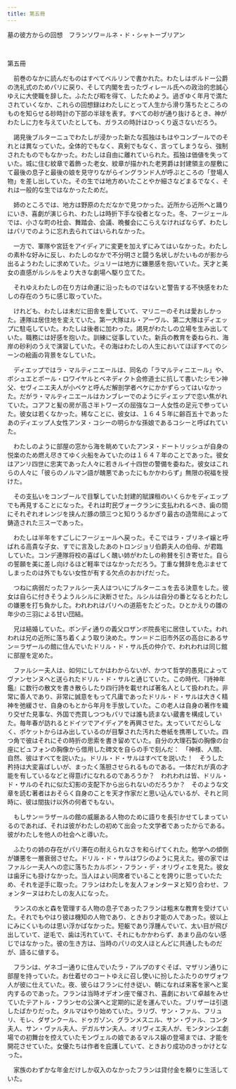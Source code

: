 ```yaml
---
title: 第五冊
---
```


<p class="top">墓の彼方からの回想　フランソワ＝ルネ・ド・シャトーブリアン</p>
&nbsp;

<p class="sec">第五冊</p>

[]()

　前巻[](#第四冊)のなかに読んだものはすべてベルリンで書かれた。わたしはボルドー公爵の洗礼式のためパリに戻り、そして内閣を去ったヴィレール氏への政治的忠誠心ゆえに大使職を辞した。ふたたび暇を得て、したためよう。過ぎゆく年月で満たされていくなか、これらの回想録はわたしにとって人生から滑り落ちたところのもの[](#埃)を知らせる砂時計の下部の半球を表す。すべての砂が通り抜けるとき、神がわたしに力を与えていたとしても、ガラスの時計はひっくり返さないだろう。

　謁見後ブルターニュでわたしが浸かった新たな孤独はもはやコンブールでのそれとは異なっていた。全体的でもなく、真剣でもなく、言ってしまうなら、強制されたものでもなかった。わたしは自由に離れていられた。孤独は価値を失っていた。城に住む紋章で着飾った老女、紋章が描かれた老男爵は封建領主の屋敷にて最後の息子と最後の娘を見守りながらイングランド人が呼ぶところの「登場人物」を差し出していた。その生では地方めいたことやか細さなどまるでなく、それは一般的な生ではなかったためだ。

　姉のところでは、地方は野原のただなかで見つかった。近所から近所へと踊りにいき、喜劇が演じられ、わたしは時折下手な役者となった。冬、フージェールでは、小さな町の社会、舞踏会、会議、晩餐会にこらえなければならず、わたしはパリでのように忘れ去られてはいられなかった。

　一方で、軍隊や宮廷をアイディアに変更を加えずにみてはいなかった。わたしの素朴な好みに反し、わたしのなかで不分明さと闘う名状しがたいものが影から出るようわたしに求めていた。ジュリーは地方に嫌悪感を抱いていた。天才と美女の直感がルシルをより大きな劇場へ駆り立てた。

　それゆえわたしの在り方は命運に沿ったものではないと警告する不快感をわたしの存在のうちに感じ取っていた。

　けれども、わたしは未だに田舎を愛していて、マリニーのそれは愛おしかった。連隊は居住地を変えていた。第一大隊はル・アーヴル、第二大隊はディエップに駐屯していた。わたしは後者に加わった。謁見がわたしの立場を生み出していた。職務には好感を抱いた。訓練に従事していた。新兵の教育を委ねられ、海岸の砂利のうえで演習していた。その海はわたしの人生においてほぼすべてのシーンの絵画の背景をなしていた。

　ディエップではラ・マルティニエールは、同名の「ラマルティニエール」や、ボシュエとポール・ロワイヤルとベネディクト会修道士に抗して書いたシモン神父、セヴィニエ夫人が小ペケと呼んだ解剖学者ペケにかかずらってはいなかった。だがラ・マルティニエールはカンブレーでのようにディエップで恋い焦がれていた。コアフと髪の房が高さ半トワーズの屈強なコー人女性の足元で参っていた。彼女は若くなかった。稀なことに、彼女は、１６４５年に齢百五十であったあのディエップ人女性アンヌ・コシーの明らかな孫娘であるコシーと呼ばれていた。

　わたしのように部屋の窓から海を眺めていたアンヌ・ドートリッシュが自身の悦楽のため燃え尽きてゆく火船をみていたのは１６４７年のことであった。彼女はアンリ四世に忠実であった人々に若きルイ十四世の警備を委ねた。彼女はこれらの人々に「彼らのノルマン語が醜悪であったにもかかわらず」無限の祝福を授けた。

　その支払いをコンブールで目撃していた封建的賦課租のいくらかをディエップでも再見することになった。それは町民ヴォークランに支払われるべき、歯の間にそれぞれオレンジを挟んだ豚の頭三つと知りうるかぎり最古の造幣局によって鋳造された三スーであった。

　わたしは半年をすごしにフージェールへ戻った。そこではラ・ブリネイ嬢と呼ばれる高貴な子女、すでに言及したあのトロンジョリ伯爵夫人の伯母、が君臨していた。コンデ連隊将校の喜ばしく醜い姉がわたしの称賛を引き寄せた。自らの誓願を美に差し向けるほど軽率ではなかっただろう。丁重な賛辞を危ぶませてしまったのは外でもない女性が有する欠点のおかげだった。

　つねに病弱だったファルシー夫人はついにブルターニュを去る決意をした。彼女は自らに付きそうようルシルに決断させた。ルシルは自分の番となるとわたしの嫌悪を打ち負かした。われわれはパリへの道筋をたどった。ひとかえりの雛の年少の三羽による甘い団結。

　兄は結婚していた。ボンディ通りの義父ロザンボ院長宅に居住していた。われわれは兄の近所に落ち着くよう取り決めた。サン＝ドニ旧市外区の高台にあるサン＝ラザールの館に住んでいたドリル・ド・サル氏の仲介で、われわれは同じ館に部屋を定めた。

[]()

　ファルシー夫人は、如何にしてかはわからないが、かつて哲学的愚見によってヴァンセンヌへと送られたドリル・ド・サルと通じていた。この時代、『詩神年鑑』に数行の散文を書き散らしたり四行詩を載せれば[](#重要な)著名人として扱われた。非常に善人であり、非常に誠意をもって凡庸であったドリル・ド・サルは大きく精神を弛緩させ、自身のもとから年月を手放していた。この老人は自身の著作を織り交ぜた見事な、外国で売買しつつもパリでは誰も読まない蔵書を構成していた。毎年春が訪れるとドイツでアイディアを再興させた。太っていてだらしなく、ポケットからはみ出しているのが目撃された汚れた巻紙を携帯していた。四つ角で彼はそれにその時折の思索を書き留めていた。自分の大理石製の胸像の台座にビュフォンの胸像から借用した碑文を自らの手で刻んだ：　「神様、人間、自然、彼はすべてを説いた」。ドリル・ド・サルはすべてを説いた！　そうした矜持は大変喜ばしいが、まったく落胆させられるものである。一体だれが真の才能を有しているなどと得意げになれるのであろうか？　われわれは皆、ドリル・ド・サルのそれに似た幻影の支配下から出られないのだろうか？　そのような文章を読む著者はおそらく自身のことを天才作家だと思い込んでいるが、それと同時に、彼は間抜け以外の何者でもない。

　もしサン＝ラザールの館の威厳ある人物のために語りを長引かせてしまっているのであれば、それは彼がわたしの初めて出会った文学者であったからである。彼がわたしを他人の社会へと導いた。

　ふたりの姉の存在がパリ滞在の耐えられなさを和らげてくれた。勉学への傾倒が嫌悪を一層衰弱させた。ドリル・ド・サルはワシのように見えた。彼の家ではファルシー夫人への恋に落ちたカルボン・フラン・デ・オリヴィエを見た。彼女は歯牙にも掛けなかった。当人はよい同席者でいることを誇りに思っていたため、それを逆手に取った。フランはわたしを友人フォンターヌと知り合わせ、フォンターヌはわたしの友人になった。

　ランスの水と森を管理する人物の息子であったフランは粗末な教育を受けていた。それでもやはり彼は機知の人物であり、ときおり才能の人であった。彼以上にみにくいものは思い浮かばなかった。短躯であり浮腫んでいて、太い目が飛び出していて、逆毛で、歯は汚れていて、それにもかかわらず、あまり品のない感じではなかった。彼の生き方は、当時のパリの文人ほとんどに共通したものだが、語るに値する。

　フランは、ゲネゴー通りに住んでいたラ・アルプ[](#ラアルプ)のすぐそば、マザリン通りに部屋を持っていた。お仕着せのコートゆえに召し使いに扮したふたりのサヴォワ人が彼に仕えていた。夜、彼らはフランに付き従い、朝になれば来客を家へと案内するのであった。フランは当時オデオン座で催され、喜劇において卓越をみせていたテアトル・フランセの公演へと定期的に足を運んでいた。ブリザーは引退したばかりだった。タルマはやり始めていた。ラリヴ、サン・ファル、フリュリ、モレ、ダザンクール、ドゥガゾン、グランメスニル、サン・ヴァル、コンタ夫人、サン・ヴァル夫人、デガルサン夫人、オリヴィエ夫人が、モンタンシエ劇場での初舞台を控えていたモンヴェルの娘であるマルス嬢の登場までは、才能を開花させていた。女優たちは作者を庇護していて、ときおり成功のきっかけとなった。

　家族のわずかな年金だけしか収入のなかったフランは貸付金を頼りに生活していた。
